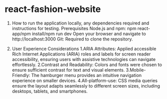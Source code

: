 # react-fashion-website

1. How to run the application locally, any dependencies required and instructions for testing. Prerequisites Node.js and npm: npm react-app/npm install/npm run dev Open your browser and navigate to http://localhost:3000 Git: Required to clone the repository.

2. User Experience Considerations 1.ARIA Attributes: Applied accessible Rich Internet Applications (ARIA) roles and labels for screen reader accessibility, ensuring users with assistive technologies can navigate effortlessly. 2.Contrast and Readability: Colors and fonts were chosen to ensure sufficient contrast for text and visual elements. 3.Mobile-Friendly: The hamburger menu provides an intuitive navigation experience on smaller devices. 4.All-platform-use: CSS media queries ensure the layout adapts seamlessly to different screen sizes, including desktops, tablets, and smartphones.
